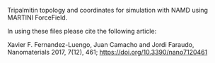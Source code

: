 Tripalmitin topology and coordinates for simulation with NAMD using MARTINI ForceField.

In using these files please cite the following article:

Xavier F. Fernandez-Luengo, Juan Camacho and Jordi Faraudo, Nanomaterials 2017, 7(12), 461; https://doi.org/10.3390/nano7120461
